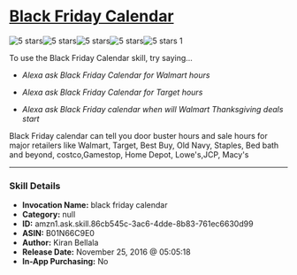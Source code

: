 # [Black Friday Calendar](http://alexa.amazon.com/#skills/amzn1.ask.skill.86cb545c-3ac6-4dde-8b83-761ec6630d99)
![5 stars](../../images/ic_star_black_18dp_1x.png)![5 stars](../../images/ic_star_black_18dp_1x.png)![5 stars](../../images/ic_star_black_18dp_1x.png)![5 stars](../../images/ic_star_black_18dp_1x.png)![5 stars](../../images/ic_star_black_18dp_1x.png) 1

To use the Black Friday Calendar skill, try saying...

* *Alexa ask Black Friday Calendar for Walmart hours*

* *Alexa ask Black Friday Calendar for Target hours*

* *Alexa ask Black Friday calendar when will Walmart Thanksgiving deals start*

Black Friday calendar can tell you door buster hours and sale hours for major retailers like Walmart, Target, Best Buy, Old Navy, Staples, Bed bath and beyond, costco,Gamestop, Home Depot, Lowe's,JCP, Macy's

***

### Skill Details

* **Invocation Name:** black friday calendar
* **Category:** null
* **ID:** amzn1.ask.skill.86cb545c-3ac6-4dde-8b83-761ec6630d99
* **ASIN:** B01N66C9E0
* **Author:** Kiran Bellala
* **Release Date:** November 25, 2016 @ 05:05:18
* **In-App Purchasing:** No
